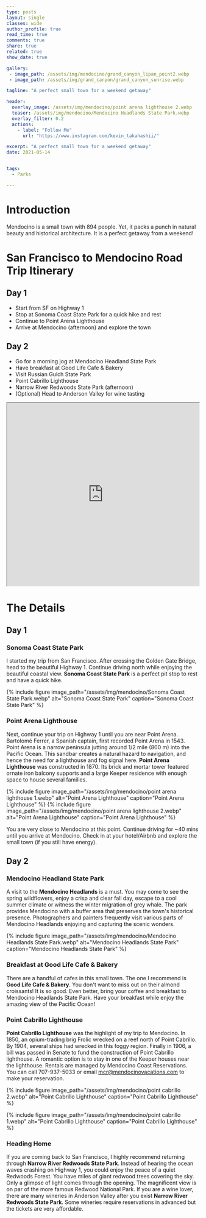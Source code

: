 ```yaml
---
type: posts
layout: single
classes: wide
author_profile: true
read_time: true
comments: true
share: true
related: true
show_date: true

gallery:
 - image_path: /assets/img/mendocino/grand_canyon_lipan_point2.webp
 - image_path: /assets/img/grand_canyon/grand_canyon_sunrise.webp

tagline: "A perfect small town for a weekend getaway"

header:
  overlay_image: /assets/img/mendocino/point arena lighthouse 2.webp
  teaser: /assets/img/mendocino/Mendocino Headlands State Park.webp
  overlay_filter: 0.2
  actions:
    - label: "Follow Me"
      url: "https://www.instagram.com/kevin_takahashii/"

excerpt: "A perfect small town for a weekend getaway"
date: 2021-05-14


tags:
  - Parks

---
```

# Introduction
Mendocino is a small town with 894 people. Yet, it packs a punch in natural beauty and historical architecture. It is a perfect getaway from a weekend!

# San Francisco to Mendocino Road Trip Itinerary
## Day 1
* Start from SF on Highway 1
* Stop at Sonoma Coast State Park for a quick hike and rest
* Continue to Point Arena Lighthouse
* Arrive at Mendocino (afternoon) and explore the town

## Day 2
* Go for a morning jog at Mendocino Headland State Park
* Have breakfast at Good Life Cafe & Bakery
* Visit Russian Gulch State Park
* Point Cabrillo Lighthouse
* Narrow River Redwoods State Park (afternoon)
* (Optional) Head to Anderson Valley for wine tasting

<iframe src="https://www.google.com/maps/d/embed?mid=1F9ED1ozXbjKvAYlP9tC8sURkvGvrNaR1&hl=en" width="100%" height="480"></iframe>

# The Details
## Day 1
### Sonoma Coast State Park
I started my trip from San Francisco. After crossing the Golden Gate Bridge, head to the beautiful Highway 1. Continue driving north while enjoying the beautiful coastal view. **Sonoma Coast State Park** is a perfect pit stop to rest and have a quick hike.

{% include figure image_path="/assets/img/mendocino/Sonoma Coast State Park.webp" alt="Sonoma Coast State Park" caption="Sonoma Coast State Park" %}

### Point Arena Lighthouse
Next, continue your trip on Highway 1 until you are near Point Arena. Bartolomé Ferrer, a Spanish captain, first recorded Point Arena in 1543. Point Arena is a narrow peninsula jutting around 1/2 mile (800 m) into the Pacific Ocean. This sandbar creates a natural hazard to navigation, and hence the need for a lighthouse and fog signal here. **Point Arena Lighthouse** was constructed in 1870. Its brick and mortar tower featured ornate iron balcony supports and a large Keeper residence with enough space to house several families.

{% include figure image_path="/assets/img/mendocino/point arena lighthouse 1.webp" alt="Point Arena Lighthouse" caption="Point Arena Lighthouse" %}
{% include figure image_path="/assets/img/mendocino/point arena lighthouse 2.webp" alt="Point Arena Lighthouse" caption="Point Arena Lighthouse" %}

You are very close to Mendocino at this point. Continue driving for ~40 mins until you arrive at Mendocino. Check in at your hotel/Airbnb and explore the small town (if you still have energy).

## Day 2
### Mendocino Headland State Park
A visit to the **Mendocino Headlands** is a must. You may come to see the spring wildflowers, enjoy a crisp and clear fall day, escape to a cool summer climate or witness the winter migration of grey whale. The park provides Mendocino with a buffer area that preserves the town's historical presence. Photographers and painters frequently visit various parts of Mendocino Headlands enjoying and capturing the scenic wonders.

{% include figure image_path="/assets/img/mendocino/Mendocino Headlands State Park.webp" alt="Mendocino Headlands State Park" caption="Mendocino Headlands State Park" %}

### Breakfast at Good Life Cafe & Bakery
There are a handful of cafes in this small town. The one I recommend is **Good Life Cafe & Bakery**. You don't want to miss out on their almond croissants! It is so good. Even better, bring your coffee and breakfast to Mendocino Headlands State Park. Have your breakfast while enjoy the amazing view of the Pacific Ocean!

### Point Cabrillo Lighthouse
**Point Cabrillo Lighthouse** was the highlight of my trip to Mendocino. In 1850, an opium-trading brig Frolic wrecked on a reef north of Point Cabrillo. By 1904, several ships had wrecked in this foggy region. Finally in 1906, a bill was passed in Senate to fund the construction of Point Cabrillo lighthouse.
A romantic option is to stay in one of the Keeper houses near the lighthouse. Rentals are managed by Mendocino Coast Reservations. You can call 707-937-5033 or email mcr@mendocinovacations.com to make your reservation.

{% include figure image_path="/assets/img/mendocino/point cabrillo 2.webp" alt="Point Cabrillo Lighthouse" caption="Point Cabrillo Lighthouse" %}

{% include figure image_path="/assets/img/mendocino/point cabrillo 1.webp" alt="Point Cabrillo Lighthouse" caption="Point Cabrillo Lighthouse" %}

### Heading Home
If you are coming back to San Francisco, I highly recommend returning through **Narrow River Redwoods State Park**. Instead of hearing the ocean waves crashing on Highway 1, you could enjoy the peace of a quiet Redwoods Forest. You have miles of giant redwood trees covering the sky. Only a glimpse of light comes through the opening. The magnificent view is on par of the more famous Redwood National Park. If you are a wine lover, there are many wineries in Anderson Valley after you exist **Narrow River Redwoods State Park**. Some wineries require reservations in advanced but the tickets are very affordable.
